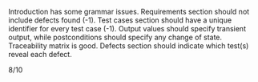 Introduction has some grammar issues.
Requirements section should not include defects found (-1).
Test cases section should have a unique identifier for every test case (-1). 
Output values should specify transient output, while postconditions should specify any change of state. 
Traceability matrix is good.
Defects section should indicate which test(s) reveal each defect.

8/10
